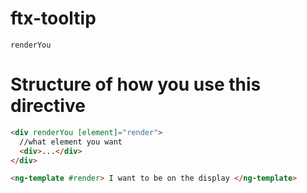 # ftx-tooltip

```
renderYou

```

# Structure of how you use this directive

```html
<div renderYou [element]="render">
  //what element you want
  <div>...</div>
</div>

<ng-template #render> I want to be on the display </ng-template>
```
